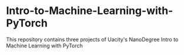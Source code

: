 # Intro-to-Machine-Learning-with-PyTorch
This repository contains three projects of Uacity's NanoDegree Intro to Machine Learning with PyTorch
